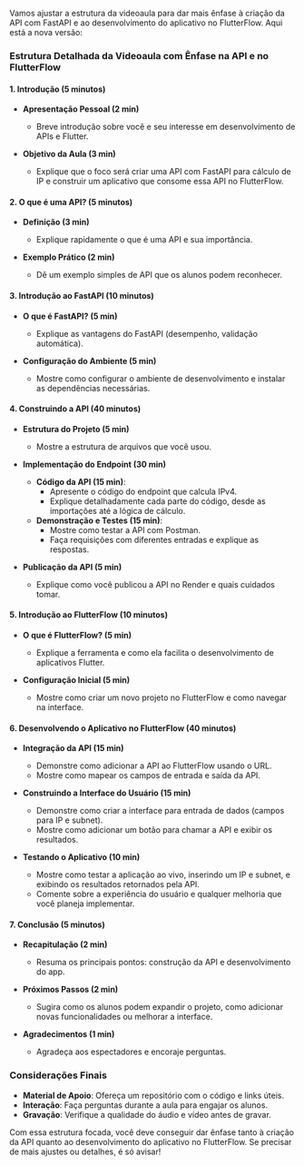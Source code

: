 Vamos ajustar a estrutura da videoaula para dar mais ênfase à criação da API com FastAPI e ao desenvolvimento do aplicativo no FlutterFlow. Aqui está a nova versão:

### Estrutura Detalhada da Videoaula com Ênfase na API e no FlutterFlow

#### 1. Introdução (5 minutos)
- **Apresentação Pessoal (2 min)**
  - Breve introdução sobre você e seu interesse em desenvolvimento de APIs e Flutter.

- **Objetivo da Aula (3 min)**
  - Explique que o foco será criar uma API com FastAPI para cálculo de IP e construir um aplicativo que consome essa API no FlutterFlow.

#### 2. O que é uma API? (5 minutos)
- **Definição (3 min)**
  - Explique rapidamente o que é uma API e sua importância.

- **Exemplo Prático (2 min)**
  - Dê um exemplo simples de API que os alunos podem reconhecer.

#### 3. Introdução ao FastAPI (10 minutos)
- **O que é FastAPI? (5 min)**
  - Explique as vantagens do FastAPI (desempenho, validação automática).

- **Configuração do Ambiente (5 min)**
  - Mostre como configurar o ambiente de desenvolvimento e instalar as dependências necessárias.

#### 4. Construindo a API (40 minutos)
- **Estrutura do Projeto (5 min)**
  - Mostre a estrutura de arquivos que você usou.

- **Implementação do Endpoint (30 min)**
  - **Código da API (15 min)**:
    - Apresente o código do endpoint que calcula IPv4.
    - Explique detalhadamente cada parte do código, desde as importações até a lógica de cálculo.
  - **Demonstração e Testes (15 min)**:
    - Mostre como testar a API com Postman.
    - Faça requisições com diferentes entradas e explique as respostas.

- **Publicação da API (5 min)**
  - Explique como você publicou a API no Render e quais cuidados tomar.

#### 5. Introdução ao FlutterFlow (10 minutos)
- **O que é FlutterFlow? (5 min)**
  - Explique a ferramenta e como ela facilita o desenvolvimento de aplicativos Flutter.

- **Configuração Inicial (5 min)**
  - Mostre como criar um novo projeto no FlutterFlow e como navegar na interface.

#### 6. Desenvolvendo o Aplicativo no FlutterFlow (40 minutos)
- **Integração da API (15 min)**
  - Demonstre como adicionar a API ao FlutterFlow usando o URL.
  - Mostre como mapear os campos de entrada e saída da API.

- **Construindo a Interface do Usuário (15 min)**
  - Demonstre como criar a interface para entrada de dados (campos para IP e subnet).
  - Mostre como adicionar um botão para chamar a API e exibir os resultados.

- **Testando o Aplicativo (10 min)**
  - Mostre como testar a aplicação ao vivo, inserindo um IP e subnet, e exibindo os resultados retornados pela API.
  - Comente sobre a experiência do usuário e qualquer melhoria que você planeja implementar.

#### 7. Conclusão (5 minutos)
- **Recapitulação (2 min)**
  - Resuma os principais pontos: construção da API e desenvolvimento do app.

- **Próximos Passos (2 min)**
  - Sugira como os alunos podem expandir o projeto, como adicionar novas funcionalidades ou melhorar a interface.

- **Agradecimentos (1 min)**
  - Agradeça aos espectadores e encoraje perguntas.

### Considerações Finais
- **Material de Apoio**: Ofereça um repositório com o código e links úteis.
- **Interação**: Faça perguntas durante a aula para engajar os alunos.
- **Gravação**: Verifique a qualidade do áudio e vídeo antes de gravar.

Com essa estrutura focada, você deve conseguir dar ênfase tanto à criação da API quanto ao desenvolvimento do aplicativo no FlutterFlow. Se precisar de mais ajustes ou detalhes, é só avisar!